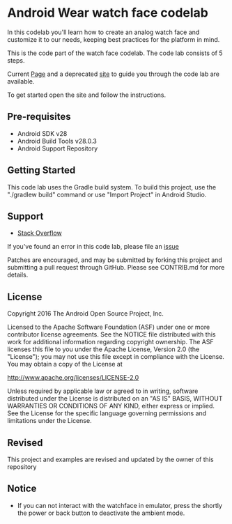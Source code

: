 Android Wear watch face codelab
===============================

In this codelab you'll learn how to create an analog watch face
and customize it to our needs, keeping best practices for the platform in mind.

This is the code part of the watch face codelab.
The code lab consists of 5 steps.

Current [Page](https://codelabs.developers.google.com/codelabs/watchface/index.html#0) and
a deprecated [site](https://watchface-codelab.appspot.com) to guide you through
the code lab are available.

To get started open the site and follow the instructions.

Pre-requisites
--------------

- Android SDK v28
- Android Build Tools v28.0.3
- Android Support Repository

Getting Started
---------------

This code lab uses the Gradle build system. To build this project, use the
"./gradlew build" command or use "Import Project" in Android Studio.

Support
-------

- [Stack Overflow](http://stackoverflow.com/questions/tagged/android)

If you've found an error in this code lab, please file
an [issue](https://github.com/googlesamples/android-codelab-watchface)

Patches are encouraged, and may be submitted by forking this project and
submitting a pull request through GitHub. Please see CONTRIB.md for more details.

License
-------

Copyright 2016 The Android Open Source Project, Inc.

Licensed to the Apache Software Foundation (ASF) under one or more contributor
license agreements.  See the NOTICE file distributed with this work for
additional information regarding copyright ownership.  The ASF licenses this
file to you under the Apache License, Version 2.0 (the "License"); you may not
use this file except in compliance with the License.  You may obtain a copy of
the License at

http://www.apache.org/licenses/LICENSE-2.0

Unless required by applicable law or agreed to in writing, software
distributed under the License is distributed on an "AS IS" BASIS, WITHOUT
WARRANTIES OR CONDITIONS OF ANY KIND, either express or implied.  See the
License for the specific language governing permissions and limitations under
the License.

Revised
-------
This project and examples are revised and updated by the owner of this repository

Notice
-------
* If you can not interact with the watchface in emulator, press the shortly the power or back button to deactivate the ambient mode.


